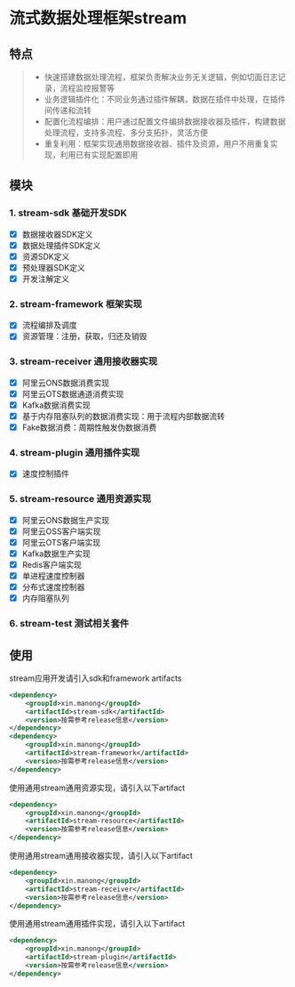 # 流式数据处理框架stream

## 特点
> * 快速搭建数据处理流程，框架负责解决业务无关逻辑，例如切面日志记录，流程监控报警等
> * 业务逻辑插件化：不同业务通过插件解耦，数据在插件中处理，在插件间传递和流转
> * 配置化流程编排：用户通过配置文件编排数据接收器及插件，构建数据处理流程，支持多流程、多分支拓扑，灵活方便
> * 重复利用：框架实现通用数据接收器、插件及资源，用户不用重复实现，利用已有实现配置即用

## 模块

### 1. stream-sdk 基础开发SDK
  - [x] 数据接收器SDK定义
  - [x] 数据处理插件SDK定义
  - [x] 资源SDK定义
  - [x] 预处理器SDK定义
  - [x] 开发注解定义
### 2. stream-framework 框架实现
  - [x] 流程编排及调度
  - [x] 资源管理：注册，获取，归还及销毁
### 3. stream-receiver 通用接收器实现
  - [x] 阿里云ONS数据消费实现
  - [x] 阿里云OTS数据通道消费实现
  - [x] Kafka数据消费实现
  - [x] 基于内存阻塞队列的数据消费实现：用于流程内部数据流转
  - [x] Fake数据消费：周期性触发伪数据消费
### 4. stream-plugin 通用插件实现
  - [x] 速度控制插件
### 5. stream-resource 通用资源实现
  - [x] 阿里云ONS数据生产实现
  - [x] 阿里云OSS客户端实现
  - [x] 阿里云OTS客户端实现
  - [x] Kafka数据生产实现
  - [x] Redis客户端实现
  - [x] 单进程速度控制器
  - [x] 分布式速度控制器
  - [x] 内存阻塞队列
### 6. stream-test 测试相关套件

## 使用

stream应用开发请引入sdk和framework artifacts

```xml
<dependency>
    <groupId>xin.manong</groupId>
    <artifactId>stream-sdk</artifactId>
    <version>按需参考release信息</version>
</dependency>
<dependency>
    <groupId>xin.manong</groupId>
    <artifactId>stream-framework</artifactId>
    <version>按需参考release信息</version>
</dependency>
```

使用通用stream通用资源实现，请引入以下artifact

```xml
<dependency>
    <groupId>xin.manong</groupId>
    <artifactId>stream-resource</artifactId>
    <version>按需参考release信息</version>
</dependency>
```

使用通用stream通用接收器实现，请引入以下artifact

```xml
<dependency>
    <groupId>xin.manong</groupId>
    <artifactId>stream-receiver</artifactId>
    <version>按需参考release信息</version>
</dependency>
```

使用通用stream通用插件实现，请引入以下artifact

```xml
<dependency>
    <groupId>xin.manong</groupId>
    <artifactId>stream-plugin</artifactId>
    <version>按需参考release信息</version>
</dependency>
```

